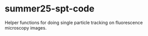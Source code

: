 # summer25-spt-code

Helper functions for doing single particle tracking on fluorescence microscopy images.
